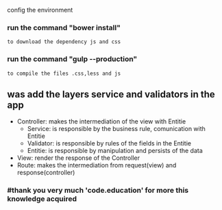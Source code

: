 config the environment
    
### run the command "bower install"
    to download the dependency js and css

### run the command "gulp --production"
    to compile the files .css,less and js

## was add the layers service and validators in the app

* Controller: makes the intermediation of the view with Entitie
    * Service: is responsible by the business rule, comunication with Entitie
    * Validator: is responsible by rules of the fields in the Entitie
    * Entitie: is responsible by manipulation and persists of the data
* View: render the response of the Controller
* Route: makes the intermediation from request(view) and response(controller)

### #thank you very much 'code.education' for more this knowledge acquired 

